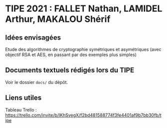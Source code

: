 # TIPE 2021 : FALLET Nathan, LAMIDEL Arthur, MAKALOU Shérif

## Idées envisagées

Etude des algorithmes de cryptographie symétriques et asymétriques (avec objectif RSA et AES, en passant par des exemples plus simples)

## Documents textuels rédigés lors du TIPE

Voir le dossier `docs/` du dépôt.

## Liens utiles

Tableau Trello : https://trello.com/invite/b/lKhSvegX/f2bd481588774f3fe4401af9b7bb30fb/tipe
